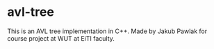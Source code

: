# avl-tree
This is an AVL tree implementation in C++. Made by Jakub Pawlak for course project at WUT at EiTI faculty.
